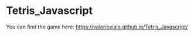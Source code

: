 # Tetris_Javascript

You can find the game here:
https://valerioviale.github.io/Tetris_Javascript/

